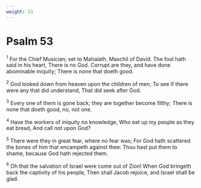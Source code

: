 ```yaml
---
weight: 53
---
```


# Psalm 53

<sup>1</sup> For the Chief Musician; set to Mahalath. Maschil of David. The fool hath said in his heart, There is no God. Corrupt are they, and have done abominable iniquity; There is none that doeth good. 

<sup>2</sup> God looked down from heaven upon the children of men, To see if there were any that did understand, That did seek after God. 

<sup>3</sup> Every one of them is gone back; they are together become filthy; There is none that doeth good, no, not one. 

<sup>4</sup> Have the workers of iniquity no knowledge, Who eat up my people as they eat bread, And call not upon God? 

<sup>5</sup> There were they in great fear, where no fear was; For God hath scattered the bones of him that encampeth against thee: Thou hast put them to shame, because God hath rejected them. 

<sup>6</sup> Oh that the salvation of Israel were come out of Zion! When God bringeth back the captivity of his people, Then shall Jacob rejoice, and Israel shall be glad. 


